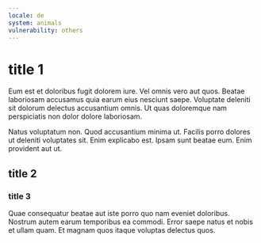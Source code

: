```yaml
---
locale: de
system: animals
vulnerability: others
---
```


# title 1

Eum est et doloribus fugit dolorem iure. Vel omnis vero aut quos. Beatae
laboriosam accusamus quia earum eius nesciunt saepe. Voluptate deleniti sit
dolorum delectus accusantium omnis. Ut quas doloremque nam perspiciatis non
dolor dolore laboriosam.

Natus voluptatum non. Quod accusantium minima ut. Facilis porro dolores ut
deleniti voluptates sit. Enim explicabo est. Ipsam sunt beatae eum. Enim
provident aut ut.

## title 2

### title 3

Quae consequatur beatae aut iste porro quo nam eveniet doloribus. Nostrum autem
earum temporibus ea commodi. Error saepe natus et nobis et ullam quam. Et magnam
quos itaque voluptas delectus quos.
